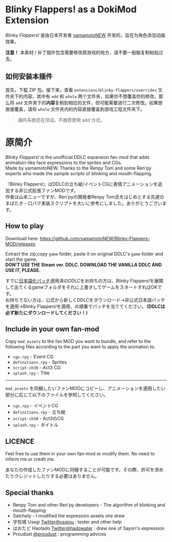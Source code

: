 # Blinky Flappers! as a DokiMod Extension

*Blinky Flappers!* 是由日本开发者 [yamamotoNEW](https://github.com/yamamotoNEW) 开发的，旨在为角色添加动画效果。

**注意！** 本素材 / 补丁插件包含需要修改原游戏的地方，请不要一股脑复制粘贴过去。

## 如何安装本插件

首先，下载 ZIP 包。接下来，查看 `extensions/blinky-flappers/overrides` 文件夹下的内容，其中有 `add` 和 `whole` 两个文件夹，如果你不想覆盖你的修改，那么将 `add` 文件夹下的**内容**复制到相应的文件，但可能需要进行二次修改。如果想直接覆盖，请将 `whole` 文件夹内的内容直接覆盖到游戏工程文件夹下。

> 插件系统还在测试。不推荐使用 add 方式。

# 原简介

*Blinky Flappers!* is the unofficial DDLC expansion fan-mod that adds animation-like face expressions to the sprites and CGs.  
Made by yamamotoNEW. Thanks to the Renpy Tom and some Ren'py experts who made the sample scripts of blinking and mouth-flapping.  

『Blinky Flappers!』はDDLCの立ち絵/イベントCGに表情アニメーションを追加する非公式拡張ファンMODです。  
作者は山本ニューですが、Ren'pyの開発者Renpy Tom氏をはじめとする先達のまばたき・口パク実装スクリプトを大いに参考にしました。ありがとうございます。  

## How to play

Download here: https://github.com/yamamotoNEW/Blinky-Flappers-MOD/releases

Extract the zip,copy `game` folder, paste it on original DDLC's `game` folder and start the game.  
**DON'T USE THE Steam ver. DDLC. DOWNLOAD THE VANILLA DDLC AND USE IT, PLEASE.**  

すでに[日本語化パッチ](https://steamcommunity.com/sharedfiles/filedetails/?id=1296040205)適用済のDDLCをお持ちの方は、Blinky Flappers!を展開して出てくるgameフォルダをそれに上書きしてゲームをスタートすればOKです。  
お持ちでない方は、公式から新しくDDLCをダウンロード→非公式日本語パッチを適用→Blinky Flappers!を適用、の順番でパッチを当ててください。**（DDLCは必ず新たにダウンロードしてください！）**  

## Include in your own fan-mod

Copy `mod_assets` to the fan MOD you want to bundle, and refer to the following files according to the part you want to apply the animation to.

- `cgs.rpy` - Event CG
- `definitions.rpy` - Sprites
- `script-ch30` - Act3 CG
- `splash.rpy` - Title

----

`mod_assets` を同梱したいファンMODにコピーし、アニメーションを適用したい部分に応じて以下のファイルを参照してください。

- `cgs.rpy` - イベントCG
- `definitions.rpy` - 立ち絵
- `script-ch30` - Act3のCG
- `splash.rpy` - タイトル

## LICENCE

Feel free to use them in your own fan-mod or modify them. No need to inform me or credit me.  

あなたの作成したファンMODに同梱することが可能です。その際、許可を求めたりクレジットしたりする必要はありません。  

## Special thanks

- Renpy Tom and other Ren'py developers - The algorithm of blinking and mouth-flapping
- Satchely - I modified the expression assets she drew
- 宇佐城 Usagi [Twitter@usajou](https://twitter.com/usajou) : tester and other help
- はおたど Haotado [Twitter@hadowater](https://twitter.com/hadowater) : drew one of Sayori's expression
- Proudust [@proudust](https://github.com/proudust) : programming advices
